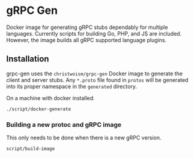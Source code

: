# gRPC Gen

Docker image for generating gRPC stubs dependably for multiple languages. Currently scripts for building Go, PHP, and JS are included. However, the image builds all gRPC supported language plugins.

## Installation

grpc-gen uses the `christwoism/grpc-gen` Docker image to generate the client and server stubs.
Any `*.proto` file found in `protos` will be generated into its proper namespace in the `generated` directory.

On a machine with docker installed.

```bash
./script/docker-generate
```

### Building a new protoc and gRPC image

This only needs to be done when there is a new gRPC version.

```bash
script/build-image
```

